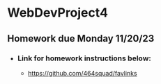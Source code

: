 # WebDevProject4

## Homework due Monday 11/20/23
- ### Link for homework instructions below:
  - https://github.com/464squad/favlinks
